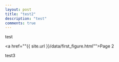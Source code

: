 ```yaml
---
layout: post
title: "test2"
description: "test"
comments: true
---
```


test
<html>

<a href=""{{ site.url }}/data/first_figure.html"">Page 2</a>

</html>

test3
